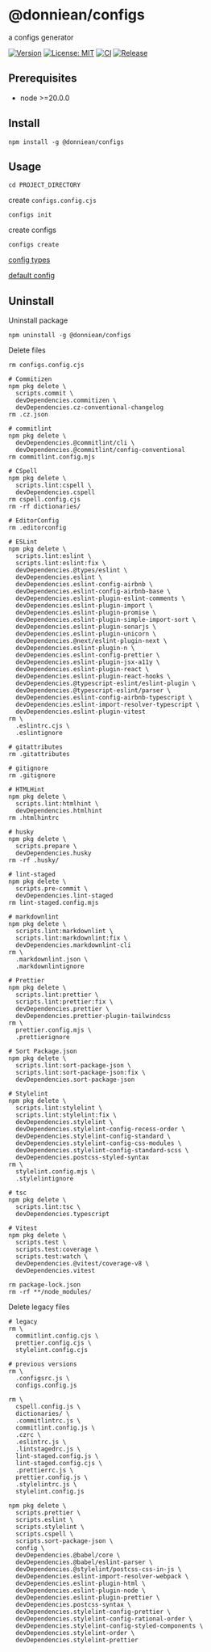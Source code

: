 # @donniean/configs

a configs generator

[![Version](https://img.shields.io/npm/v/@donniean/configs.svg)](https://www.npmjs.com/package/@donniean/configs) [![License: MIT](https://img.shields.io/github/license/donniean/configs)](https://github.com/donniean/configs/blob/master/LICENSE) [![CI](https://github.com/donniean/configs/actions/workflows/ci.yml/badge.svg)](https://github.com/donniean/configs/actions/workflows/ci.yml) [![Release](https://github.com/donniean/configs/actions/workflows/release.yml/badge.svg)](https://github.com/donniean/configs/actions/workflows/release.yml)

## Prerequisites

- node >=20.0.0

## Install

```shell
npm install -g @donniean/configs
```

## Usage

```shell
cd PROJECT_DIRECTORY
```

create `configs.config.cjs`

```shell
configs init
```

create configs

```shell
configs create
```

[config types](src/types/configs-config.ts)

[default config](src/constants/configs-config.ts)

## Uninstall

Uninstall package

```shell
npm uninstall -g @donniean/configs
```

Delete files

```shell
rm configs.config.cjs

# Commitizen
npm pkg delete \
  scripts.commit \
  devDependencies.commitizen \
  devDependencies.cz-conventional-changelog
rm .cz.json

# commitlint
npm pkg delete \
  devDependencies.@commitlint/cli \
  devDependencies.@commitlint/config-conventional
rm commitlint.config.mjs

# CSpell
npm pkg delete \
  scripts.lint:cspell \
  devDependencies.cspell
rm cspell.config.cjs
rm -rf dictionaries/

# EditorConfig
rm .editorconfig

# ESLint
npm pkg delete \
  scripts.lint:eslint \
  scripts.lint:eslint:fix \
  devDependencies.@types/eslint \
  devDependencies.eslint \
  devDependencies.eslint-config-airbnb \
  devDependencies.eslint-config-airbnb-base \
  devDependencies.eslint-plugin-eslint-comments \
  devDependencies.eslint-plugin-import \
  devDependencies.eslint-plugin-promise \
  devDependencies.eslint-plugin-simple-import-sort \
  devDependencies.eslint-plugin-sonarjs \
  devDependencies.eslint-plugin-unicorn \
  devDependencies.@next/eslint-plugin-next \
  devDependencies.eslint-plugin-n \
  devDependencies.eslint-config-prettier \
  devDependencies.eslint-plugin-jsx-a11y \
  devDependencies.eslint-plugin-react \
  devDependencies.eslint-plugin-react-hooks \
  devDependencies.@typescript-eslint/eslint-plugin \
  devDependencies.@typescript-eslint/parser \
  devDependencies.eslint-config-airbnb-typescript \
  devDependencies.eslint-import-resolver-typescript \
  devDependencies.eslint-plugin-vitest
rm \
  .eslintrc.cjs \
  .eslintignore

# gitattributes
rm .gitattributes

# gitignore
rm .gitignore

# HTMLHint
npm pkg delete \
  scripts.lint:htmlhint \
  devDependencies.htmlhint
rm .htmlhintrc

# husky
npm pkg delete \
  scripts.prepare \
  devDependencies.husky
rm -rf .husky/

# lint-staged
npm pkg delete \
  scripts.pre-commit \
  devDependencies.lint-staged
rm lint-staged.config.mjs

# markdownlint
npm pkg delete \
  scripts.lint:markdownlint \
  scripts.lint:markdownlint:fix \
  devDependencies.markdownlint-cli
rm \
  .markdownlint.json \
  .markdownlintignore

# Prettier
npm pkg delete \
  scripts.lint:prettier \
  scripts.lint:prettier:fix \
  devDependencies.prettier \
  devDependencies.prettier-plugin-tailwindcss
rm \
  prettier.config.mjs \
  .prettierignore

# Sort Package.json
npm pkg delete \
  scripts.lint:sort-package-json \
  scripts.lint:sort-package-json:fix \
  devDependencies.sort-package-json

# Stylelint
npm pkg delete \
  scripts.lint:stylelint \
  scripts.lint:stylelint:fix \
  devDependencies.stylelint \
  devDependencies.stylelint-config-recess-order \
  devDependencies.stylelint-config-standard \
  devDependencies.stylelint-config-css-modules \
  devDependencies.stylelint-config-standard-scss \
  devDependencies.postcss-styled-syntax
rm \
  stylelint.config.mjs \
  .stylelintignore

# tsc
npm pkg delete \
  scripts.lint:tsc \
  devDependencies.typescript

# Vitest
npm pkg delete \
  scripts.test \
  scripts.test:coverage \
  scripts.test:watch \
  devDependencies.@vitest/coverage-v8 \
  devDependencies.vitest

rm package-lock.json
rm -rf **/node_modules/
```

Delete legacy files

```shell
# legacy
rm \
  commitlint.config.cjs \
  prettier.config.cjs \
  stylelint.config.cjs

# previous versions
rm \
  .configsrc.js \
  configs.config.js

rm \
  cspell.config.js \
  dictionaries/ \
  .commitlintrc.js \
  commitlint.config.js \
  .czrc \
  .eslintrc.js \
  .lintstagedrc.js \
  lint-staged.config.js \
  lint-staged.config.cjs \
  .prettierrc.js \
  prettier.config.js \
  .stylelintrc.js \
  stylelint.config.js

npm pkg delete \
  scripts.prettier \
  scripts.eslint \
  scripts.stylelint \
  scripts.cspell \
  scripts.sort-package-json \
  config \
  devDependencies.@babel/core \
  devDependencies.@babel/eslint-parser \
  devDependencies.@stylelint/postcss-css-in-js \
  devDependencies.eslint-import-resolver-webpack \
  devDependencies.eslint-plugin-html \
  devDependencies.eslint-plugin-node \
  devDependencies.eslint-plugin-prettier \
  devDependencies.postcss-syntax \
  devDependencies.stylelint-config-prettier \
  devDependencies.stylelint-config-rational-order \
  devDependencies.stylelint-config-styled-components \
  devDependencies.stylelint-order \
  devDependencies.stylelint-prettier
```
